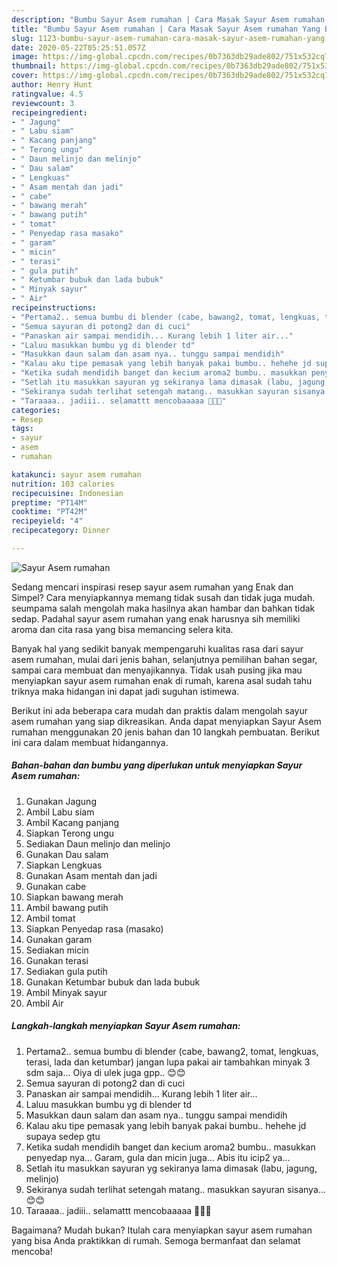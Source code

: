 ```yaml
---
description: "Bumbu Sayur Asem rumahan | Cara Masak Sayur Asem rumahan Yang Bisa Manjain Lidah"
title: "Bumbu Sayur Asem rumahan | Cara Masak Sayur Asem rumahan Yang Bisa Manjain Lidah"
slug: 1123-bumbu-sayur-asem-rumahan-cara-masak-sayur-asem-rumahan-yang-bisa-manjain-lidah
date: 2020-05-22T05:25:51.057Z
image: https://img-global.cpcdn.com/recipes/0b7363db29ade802/751x532cq70/sayur-asem-rumahan-foto-resep-utama.jpg
thumbnail: https://img-global.cpcdn.com/recipes/0b7363db29ade802/751x532cq70/sayur-asem-rumahan-foto-resep-utama.jpg
cover: https://img-global.cpcdn.com/recipes/0b7363db29ade802/751x532cq70/sayur-asem-rumahan-foto-resep-utama.jpg
author: Henry Hunt
ratingvalue: 4.5
reviewcount: 3
recipeingredient:
- " Jagung"
- " Labu siam"
- " Kacang panjang"
- " Terong ungu"
- " Daun melinjo dan melinjo"
- " Dau salam"
- " Lengkuas"
- " Asam mentah dan jadi"
- " cabe"
- " bawang merah"
- " bawang putih"
- " tomat"
- " Penyedap rasa masako"
- " garam"
- " micin"
- " terasi"
- " gula putih"
- " Ketumbar bubuk dan lada bubuk"
- " Minyak sayur"
- " Air"
recipeinstructions:
- "Pertama2.. semua bumbu di blender (cabe, bawang2, tomat, lengkuas, terasi, lada dan ketumbar) jangan lupa pakai air tambahkan minyak 3 sdm saja... Oiya di ulek juga gpp.. 😊😊"
- "Semua sayuran di potong2 dan di cuci"
- "Panaskan air sampai mendidih... Kurang lebih 1 liter air..."
- "Laluu masukkan bumbu yg di blender td"
- "Masukkan daun salam dan asam nya.. tunggu sampai mendidih"
- "Kalau aku tipe pemasak yang lebih banyak pakai bumbu.. hehehe jd supaya sedep gtu"
- "Ketika sudah mendidih banget dan kecium aroma2 bumbu.. masukkan penyedap nya... Garam, gula dan micin juga... Abis itu icip2 ya..."
- "Setlah itu masukkan sayuran yg sekiranya lama dimasak (labu, jagung, melinjo)"
- "Sekiranya sudah terlihat setengah matang.. masukkan sayuran sisanya... 😊😊"
- "Taraaaa.. jadiii.. selamattt mencobaaaaa 🥰🥰🥰"
categories:
- Resep
tags:
- sayur
- asem
- rumahan

katakunci: sayur asem rumahan 
nutrition: 103 calories
recipecuisine: Indonesian
preptime: "PT14M"
cooktime: "PT42M"
recipeyield: "4"
recipecategory: Dinner

---
```



![Sayur Asem rumahan](https://img-global.cpcdn.com/recipes/0b7363db29ade802/751x532cq70/sayur-asem-rumahan-foto-resep-utama.jpg)

Sedang mencari inspirasi resep sayur asem rumahan yang Enak dan Simpel? Cara menyiapkannya memang tidak susah dan tidak juga mudah. seumpama salah mengolah maka hasilnya akan hambar dan bahkan tidak sedap. Padahal sayur asem rumahan yang enak harusnya sih memiliki aroma dan cita rasa yang bisa memancing selera kita.

Banyak hal yang sedikit banyak mempengaruhi kualitas rasa dari sayur asem rumahan, mulai dari jenis bahan, selanjutnya pemilihan bahan segar, sampai cara membuat dan menyajikannya. Tidak usah pusing jika mau menyiapkan sayur asem rumahan enak di rumah, karena asal sudah tahu triknya maka hidangan ini dapat jadi suguhan istimewa.




Berikut ini ada beberapa cara mudah dan praktis dalam mengolah sayur asem rumahan yang siap dikreasikan. Anda dapat menyiapkan Sayur Asem rumahan menggunakan 20 jenis bahan dan 10 langkah pembuatan. Berikut ini cara dalam membuat hidangannya.

<!--inarticleads1-->

##### Bahan-bahan dan bumbu yang diperlukan untuk menyiapkan Sayur Asem rumahan:

1. Gunakan  Jagung
1. Ambil  Labu siam
1. Ambil  Kacang panjang
1. Siapkan  Terong ungu
1. Sediakan  Daun melinjo dan melinjo
1. Gunakan  Dau salam
1. Siapkan  Lengkuas
1. Gunakan  Asam mentah dan jadi
1. Gunakan  cabe
1. Siapkan  bawang merah
1. Ambil  bawang putih
1. Ambil  tomat
1. Siapkan  Penyedap rasa (masako)
1. Gunakan  garam
1. Sediakan  micin
1. Gunakan  terasi
1. Sediakan  gula putih
1. Gunakan  Ketumbar bubuk dan lada bubuk
1. Ambil  Minyak sayur
1. Ambil  Air




<!--inarticleads2-->

##### Langkah-langkah menyiapkan Sayur Asem rumahan:

1. Pertama2.. semua bumbu di blender (cabe, bawang2, tomat, lengkuas, terasi, lada dan ketumbar) jangan lupa pakai air tambahkan minyak 3 sdm saja... Oiya di ulek juga gpp.. 😊😊
1. Semua sayuran di potong2 dan di cuci
1. Panaskan air sampai mendidih... Kurang lebih 1 liter air...
1. Laluu masukkan bumbu yg di blender td
1. Masukkan daun salam dan asam nya.. tunggu sampai mendidih
1. Kalau aku tipe pemasak yang lebih banyak pakai bumbu.. hehehe jd supaya sedep gtu
1. Ketika sudah mendidih banget dan kecium aroma2 bumbu.. masukkan penyedap nya... Garam, gula dan micin juga... Abis itu icip2 ya...
1. Setlah itu masukkan sayuran yg sekiranya lama dimasak (labu, jagung, melinjo)
1. Sekiranya sudah terlihat setengah matang.. masukkan sayuran sisanya... 😊😊
1. Taraaaa.. jadiii.. selamattt mencobaaaaa 🥰🥰🥰




Bagaimana? Mudah bukan? Itulah cara menyiapkan sayur asem rumahan yang bisa Anda praktikkan di rumah. Semoga bermanfaat dan selamat mencoba!
